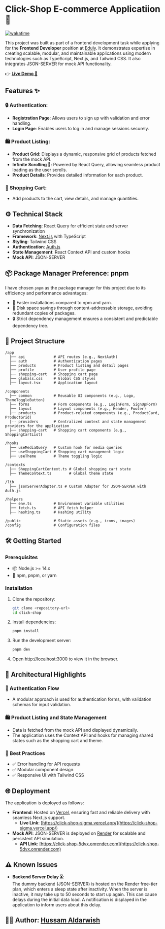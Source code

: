 # Click-Shop E-commerce Applicatiion 🛒

[![wakatime](https://wakatime.com/badge/github/hussam-aldarwish/click-shop.svg)](https://wakatime.com/badge/github/hussam-aldarwish/click-shop)

This project was built as part of a frontend development task while applying for the **Frontend Developer** position at [Eduly](https://www.eduly.com/). It demonstrates expertise in creating scalable, modular, and maintainable applications using modern technologies such as TypeScript, Next.js, and Tailwind CSS. It also integrates JSON-SERVER for mock API functionality.

👉 **[Live Demo 🚀](https://click-shop-sigma.vercel.app/)**

## Features ✨

### 🔒 Authentication:

- **Registration Page**: Allows users to sign up with validation and error handling.
- **Login Page**: Enables users to log in and manage sessions securely.

### 🛍️ Product Listing:

- **Product Grid**: Displays a dynamic, responsive grid of products fetched from the mock API.
- **Infinite Scrolling 🔄**: Powered by React Query, allowing seamless product loading as the user scrolls.
- **Product Details**: Provides detailed information for each product.

### 🛒 Shopping Cart:

- Add products to the cart, view details, and manage quantities.

## ⚙️ Technical Stack

- **Data Fetching**: React Query for efficient state and server synchronization
- **Framework**: [Next.js](https://nextjs.org/) with TypeScript
- **Styling**: Tailwind CSS
- **Authentication**: [Auth.js](https://authjs.dev/)
- **State Management**: React Context API and custom hooks
- **Mock API**: JSON-SERVER

## 📦 Package Manager Preference: pnpm

I have chosen `pnpm` as the package manager for this project due to its efficiency and performance advantages:

- 🚀 Faster installations compared to npm and yarn.
- 💾 Disk space savings through content-addressable storage, avoiding redundant copies of packages.
- 🔒 Strict dependency management ensures a consistent and predictable dependency tree.

## 📂 Project Structure

```
/app
  ├── api             # API routes (e.g., NextAuth)
  ├── auth            # Authentication pages
  ├── products        # Product listing and detail pages
  ├── profile         # User profile page
  ├── shopping-cart   # Shopping cart page
  ├── globals.css     # Global CSS styles
  ├── layout.tsx      # Application layout

/components
  ├── common          # Reusable UI components (e.g., Logo, ThemeToggleButton)
  ├── forms           # Form components (e.g., LoginForm, SignUpForm)
  ├── layout          # Layout components (e.g., Header, Footer)
  ├── products        # Product-related components (e.g., ProductCard, ProductGrid)
  |-- providers       # Centralized context and state management providers for the application
  ├── shopping-cart   # Shopping cart components (e.g., ShoppingCartList)

/hooks
  ├── useMediaQuery   # Custom hook for media queries
  ├── useShoppingCart # Shopping cart management logic
  ├── useTheme        # Theme toggling logic

/contexts
  ├── ShoppingCartContext.ts # Global shopping cart state
  ├── ThemeContext.ts        # Global theme state

/lib
  ├── jsonServerAdapter.ts # Custom Adapter for JSON-SERVER with Auth.js

/helpers
  ├── env.ts          # Environment variable utilities
  ├── fetch.ts        # API fetch helper
  ├── hashing.ts      # Hashing utility

/public               # Static assets (e.g., icons, images)
/config               # Configuration files
```

## 🛠️ Getting Started

### Prerequisites

- 📦 Node.js >= 14.x
- 📑 npm, pnpm, or yarn

### Installation

1. Clone the repository:

   ```bash
   git clone <repository-url>
   cd click-shop
   ```

2. Install dependencies:

   ```bash
   pnpm install
   ```

3. Run the development server:
   ```bash
   pnpm dev
   ```
4. Open [http://localhost:3000](http://localhost:3000) to view it in the browser.

## 📐 Architectural Highlights

### 🔑 Authentication Flow

- A modular approach is used for authentication forms, with validation schemas for input validation.

### 🛍️ Product Listing and State Management

- Data is fetched from the mock API and displayed dynamically.
- The application uses the Context API and hooks for managing shared states such as the shopping cart and theme.

### 📏 Best Practices

- ✅ Error handling for API requests
- ✅ Modular component design
- ✅ Responsive UI with Tailwind CSS

## 🌐 Deployment

The application is deployed as follows:

- **Frontend**: Hosted on [Vercel](https://vercel.com/), ensuring fast and reliable delivery with seamless Next.js support.
  - **Live Link**: [https://click-shop-sigma.vercel.app/](https://click-shop-sigma.vercel.app/)
- **Mock API**: JSON-SERVER is deployed on [Render](https://render.com/) for scalable and persistent API simulation.
  - **API Link**: [https://click-shop-5dvx.onrender.com](https://click-shop-5dvx.onrender.com)

## ⚠️ Known Issues

- **Backend Server Delay ⏳**:  
  The dummy backend (JSON-SERVER) is hosted on the Render free-tier plan, which enters a sleep state after inactivity. When the server is inactive, it may take up to 50 seconds to start up again. This can cause delays during the initial data load. A notification is displayed in the application to inform users about this delay.

## 👩‍💻 Author: [Hussam Aldarwish](https://github.com/hussam-aldarwish)

